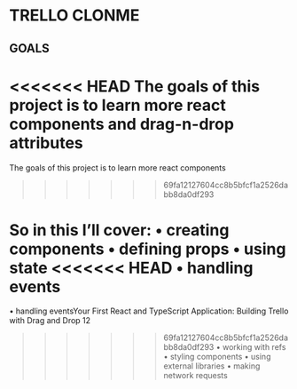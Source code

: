 # TRELLO CLONME


## GOALS

<<<<<<< HEAD
The goals of this project is to learn more react components and drag-n-drop attributes
=======
The goals of this project is to learn more react components
>>>>>>> 69fa12127604cc8b5bfcf1a2526dabb8da0df293

So in this I’ll cover:
• creating components
• defining props
• using state
<<<<<<< HEAD
• handling events
=======
• handling eventsYour First React and TypeScript Application: Building Trello with Drag and Drop 12
>>>>>>> 69fa12127604cc8b5bfcf1a2526dabb8da0df293
• working with refs
• styling components
• using external libraries
• making network requests
